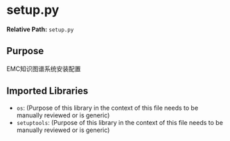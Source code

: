 # setup.py

**Relative Path:** `setup.py`

## Purpose

EMC知识图谱系统安装配置

## Imported Libraries

- `os`: (Purpose of this library in the context of this file needs to be manually reviewed or is generic)
- `setuptools`: (Purpose of this library in the context of this file needs to be manually reviewed or is generic)

